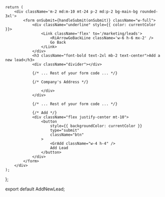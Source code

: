 

    return (
        <div className='m-2 md:m-10 mt-24 p-2 md:p-2 bg-main-bg rounded-3xl'>
            <form onSubmit={handleSubmit(onSubmit)} className="w-full">
                <div className="underline" style={{ color: currentColor }}>
                    <Link className='flex' to='/marketing/leads'>
                        <RiArrowGoBackLine className='w-6 h-6 mx-2' />
                        Go Back
                    </Link>
                </div>
                <h3 className="font-bold text-2xl mb-2 text-center">Add a new lead</h3>
                <div className="divider"></div>

                {/* ... Rest of your form code ... */}

                {/* Company's Address */}
                
                    </div>
                </div>

                {/* ... Rest of your form code ... */}

                {/* Add */}
                <div className="flex justify-center mt-10">
                    <button
                        style={{ backgroundColor: currentColor }}
                        type="submit"
                        className="btn"
                    >
                        <GrAdd className="w-4 h-4" />
                        Add Lead
                    </button>
                </div>
            </form>
        </div>
    );
};

export default AddNewLead;
